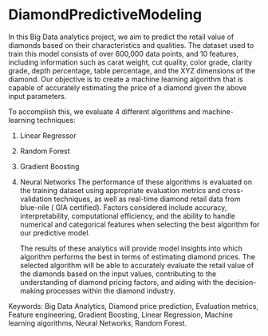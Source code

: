 # DiamondPredictiveModeling

In this Big Data analytics project, we aim to predict the retail value of diamonds based on their characteristics and qualities. The dataset used to train this model consists of over 600,000 data points, and 10 features, including information such as carat weight, cut quality, color grade, clarity grade, depth percentage, table percentage, and the XYZ dimensions of the diamond. Our objective is to create a machine learning algorithm that is capable of accurately estimating the price of a diamond given the above input parameters.

To accomplish this, we evaluate 4 different algorithms and machine-learning techniques:
1.	Linear Regressor
2.	Random Forest
3.	Gradient Boosting
4.	Neural Networks
The performance of these algorithms is evaluated on the training dataset using appropriate evaluation metrics and cross-validation techniques, as well as real-time diamond retail data from blue-nile ( GIA certified).  Factors considered include accuracy, interpretability, computational efficiency, and the ability to handle numerical and categorical features when selecting the best algorithm for our predictive model. 

	The results of these analytics will provide model insights into which algorithm performs the best in terms of estimating diamond prices. The selected algorithm will be able to accurately evaluate the retail value of the diamonds based on the input values, contributing to the understanding of diamond pricing factors, and aiding with the decision-making processes within the diamond industry. 

Keywords: Big Data Analytics, Diamond price prediction, Evaluation metrics, Feature engineering, Gradient Boosting, Linear Regression, Machine learning algorithms, Neural Networks, Random Forest. 
